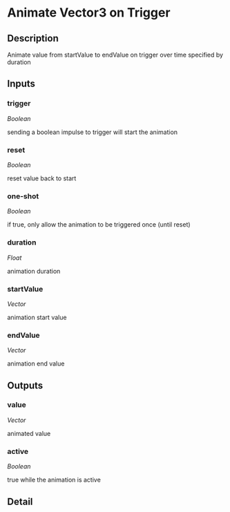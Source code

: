 # Animate Vector3 on Trigger

## Description
Animate value from startValue to endValue on trigger over time specified by duration

## Inputs
### trigger

*Boolean*

sending a boolean impulse to trigger will start the animation

### reset

*Boolean*

reset value back to start

### one-shot

*Boolean*

if true, only allow the animation to be triggered once (until reset)

### duration

*Float*

animation duration

### startValue

*Vector*

animation start value

### endValue

*Vector*

animation end value

## Outputs
### value

*Vector*

animated value

### active

*Boolean*

true while the animation is active

## Detail

